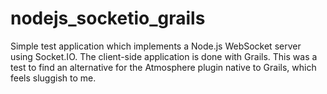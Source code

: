 nodejs_socketio_grails
======================

Simple test application which implements a Node.js WebSocket server using Socket.IO. The client-side application is done with Grails. This was a test to find an alternative for the Atmosphere plugin native to Grails, which feels sluggish to me.
